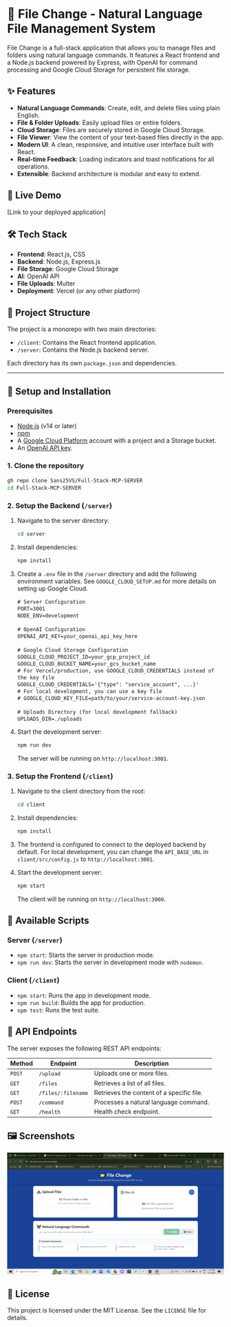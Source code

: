 # 📁 File Change - Natural Language File Management System

File Change is a full-stack application that allows you to manage files and folders using natural language commands. It features a React frontend and a Node.js backend powered by Express, with OpenAI for command processing and Google Cloud Storage for persistent file storage.

## ✨ Features

- **Natural Language Commands**: Create, edit, and delete files using plain English.
- **File & Folder Uploads**: Easily upload files or entire folders.
- **Cloud Storage**: Files are securely stored in Google Cloud Storage.
- **File Viewer**: View the content of your text-based files directly in the app.
- **Modern UI**: A clean, responsive, and intuitive user interface built with React.
- **Real-time Feedback**: Loading indicators and toast notifications for all operations.
- **Extensible**: Backend architecture is modular and easy to extend.

## 🚀 Live Demo

[Link to your deployed application]

## 🛠️ Tech Stack

- **Frontend**: React.js, CSS
- **Backend**: Node.js, Express.js
- **File Storage**: Google Cloud Storage
- **AI**: OpenAI API
- **File Uploads**: Multer
- **Deployment**: Vercel (or any other platform)

## 📂 Project Structure

The project is a monorepo with two main directories:

- `/client`: Contains the React frontend application.
- `/server`: Contains the Node.js backend server.

Each directory has its own `package.json` and dependencies.

---

## 🔧 Setup and Installation

### Prerequisites

- [Node.js](https://nodejs.org/) (v14 or later)
- [npm](https://www.npmjs.com/)
- A [Google Cloud Platform](https://cloud.google.com/) account with a project and a Storage bucket.
- An [OpenAI API key](https://platform.openai.com/signup).

### 1. Clone the repository

```bash
gh repo clone Sans25VS/Full-Stack-MCP-SERVER
cd Full-Stack-MCP-SERVER
```

### 2. Setup the Backend (`/server`)

1.  Navigate to the server directory:
    ```bash
    cd server
    ```

2.  Install dependencies:
    ```bash
    npm install
    ```

3.  Create a `.env` file in the `/server` directory and add the following environment variables. See `GOOGLE_CLOUD_SETUP.md` for more details on setting up Google Cloud.

    ```env
    # Server Configuration
    PORT=3001
    NODE_ENV=development

    # OpenAI Configuration
    OPENAI_API_KEY=your_openai_api_key_here

    # Google Cloud Storage Configuration
    GOOGLE_CLOUD_PROJECT_ID=your_gcp_project_id
    GOOGLE_CLOUD_BUCKET_NAME=your_gcs_bucket_name
    # For Vercel/production, use GOOGLE_CLOUD_CREDENTIALS instead of the key file
    GOOGLE_CLOUD_CREDENTIALS='{"type": "service_account", ...}'
    # For local development, you can use a key file
    # GOOGLE_CLOUD_KEY_FILE=path/to/your/service-account-key.json

    # Uploads Directory (for local development fallback)
    UPLOADS_DIR=./uploads
    ```

4.  Start the development server:
    ```bash
    npm run dev
    ```
    The server will be running on `http://localhost:3001`.

### 3. Setup the Frontend (`/client`)

1.  Navigate to the client directory from the root:
    ```bash
    cd client
    ```

2.  Install dependencies:
    ```bash
    npm install
    ```

3.  The frontend is configured to connect to the deployed backend by default. For local development, you can change the `API_BASE_URL` in `client/src/config.js` to `http://localhost:3001`.

4.  Start the development server:
    ```bash
    npm start
    ```
    The client will be running on `http://localhost:3000`.

## 📜 Available Scripts

### Server (`/server`)

- `npm start`: Starts the server in production mode.
- `npm run dev`: Starts the server in development mode with `nodemon`.

### Client (`/client`)

- `npm start`: Runs the app in development mode.
- `npm run build`: Builds the app for production.
- `npm test`: Runs the test suite.

## 🔌 API Endpoints

The server exposes the following REST API endpoints:

| Method | Endpoint             | Description                                   |
| ------ | -------------------- | --------------------------------------------- |
| `POST` | `/upload`            | Uploads one or more files.                    |
| `GET`  | `/files`             | Retrieves a list of all files.                |
| `GET`  | `/files/:filename`   | Retrieves the content of a specific file.     |
| `POST` | `/command`           | Processes a natural language command.         |
| `GET`  | `/health`            | Health check endpoint.                        |

## 🖼️ Screenshots

![Alt text](Frontend.png "Frontend Overview")

## 📄 License

This project is licensed under the MIT License. See the `LICENSE` file for details. 